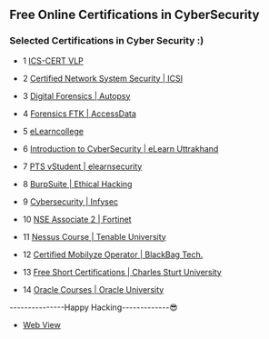 ## Free Online Certifications in CyberSecurity

### Selected Certifications in Cyber Security :)
- 1 [ICS-CERT VLP](https://ics-cert-training.inl.gov/learn) 

- 2 [Certified Network System Security | ICSI](https://www.icsi.co.uk/users/sign_in)

- 3 [Digital Forensics | Autopsy](https://training.autopsy.com/users/sign_in)

- 4 [Forensics FTK | AccessData](https://training.accessdata.com/) 

- 5 [eLearncollege](https://www.elearningcollege.com/login.php)

- 6 [Introduction to CyberSecurity | eLearn Uttrakhand](http://elearning.uou.ac.in/)

- 7 [PTS vStudent | elearnsecurity](https://members.elearnsecurity.com/)

- 8 [BurpSuite | Ethical Hacking ](https://academy.ehacking.net/courses/)

- 9 [Cybersecurity | Infysec ](https://academy.infysec.com/)

- 10 [NSE Associate 2 | Fortinet](https://training.fortinet.com/) 

- 11 [Nessus Course | Tenable University](https://university.tenable.com/learn/course/) 

- 12 [Certified Mobilyze Operator | BlackBag Tech.](https://www.blackbagtech.com/training/certifications/)

- 13 [Free Short Certifications | Charles Sturt University](https://www.itmasters.edu.au/about-it-masters/free-short-courses/)

- 14 [Oracle Courses | Oracle University](https://learn.oracle.com/ols/course-list/35644) 

---------------Happy Hacking-------------:sunglasses:
- [Web View](https://hack3roneness.github.io/Certifications/)
